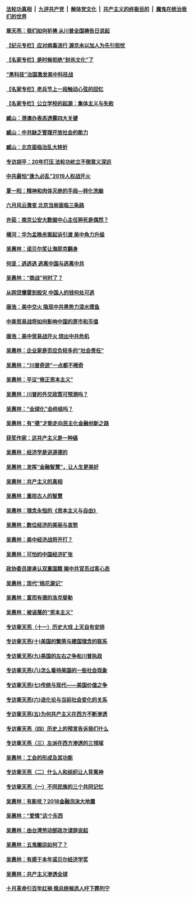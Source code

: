 

####  [法轮功真相](../../../../basic/blob/master/README.md?t=06282002) &nbsp;|&nbsp; [九评共产党](../../../../9ping.md/blob/master/README.md?t=06282002) &nbsp;|&nbsp; [解体党文化](../../../../jtdwh.md/blob/master/README.md?t=06282002)  &nbsp;|&nbsp; [共产主义的终极目的](../../../../gczydzjmd.md/blob/master/README.md?t=06282002) &nbsp;|&nbsp; [魔鬼在统治我们的世界](../../../../mgztzwmdsj.md/blob/master/README.md?t=06282002) 

#### [章天亮：我们如何祈祷 从川普全国祷告日说起](../pages/nsc423/n11944627.md?t=06282002) 

#### [【纪元专栏】应对病毒流行 渥京未以加人为先引担忧](../pages/nsc423/n11875714.md?t=06282002) 

#### [【名家专栏】是时候拒绝“封杀文化”了](../pages/nsc423/n11814093.md?t=06282002) 

#### [“黑科技”治国激发美中科技战](../pages/nsc423/n11638056.md?t=06282002) 

#### [【名家专栏】老兵节上一段触动心弦的回忆](../pages/nsc423/n11646016.md?t=06282002) 

#### [【名家专栏】公立学校的起源：集体主义与失败](../pages/nsc423/n11601833.md?t=06282002) 

#### [臧山：港澳办表态透露四大关键](../pages/nsc423/n11421628.md?t=06282002) 

#### [臧山：中共缺乏管理开放社会的能力](../pages/nsc423/n11407457.md?t=06282002) 

#### [臧山：北京面临治乱大转折](../pages/nsc423/n11406895.md?t=06282002) 

#### [专访胡平：20年打压 法轮功屹立不倒意义深远](../pages/nsc423/n11398800.md?t=06282002) 

#### [中共最怕“逢九必乱”2019人权战开火](../pages/nsc423/n11385248.md?t=06282002) 

#### [夏一阳：精神和肉体灭绝的手段—转化洗脑](../pages/nsc423/n11368250.md?t=06282002) 

#### [六月风云激变 北京当局面临三条路](../pages/nsc423/n11313668.md?t=06282002) 

#### [许茹：南京公安大数据中心主任猝死是偶然？](../pages/nsc423/n11064744.md?t=06282002) 

#### [横河：华为孟晚舟案起诉引渡 美中角力升级](../pages/nsc423/n11027230.md?t=06282002) 

#### [吴惠林：诺贝尔奖让海耶克翻身](../pages/nsc423/n10890049.md?t=06282002) 

#### [何坚：逃逃逃 逃离中国与逃离中共](../pages/nsc423/n10592891.md?t=06282002) 

#### [吴惠林：“商战”何时了？](../pages/nsc423/n10573558.md?t=06282002) 

#### [从网贷爆雷到股灾 中国人的钱何处可逃](../pages/nsc423/n10572800.md?t=06282002) 

#### [唐浩：美中交火 隐现中共黑势力混水摸鱼](../pages/nsc423/n10544040.md?t=06282002) 

#### [中美贸易战将如何影响中国的房市和币值](../pages/nsc423/n10543697.md?t=06282002) 

#### [唐浩：美中贸易战开火 烧出中共危机](../pages/nsc423/n10540126.md?t=06282002) 

#### [吴惠林：企业家是否应负较多的“社会责任”](../pages/nsc423/n10535022.md?t=06282002) 

#### [吴惠林：“川普奇迹”一点都不稀奇](../pages/nsc423/n10512808.md?t=06282002) 

#### [吴惠林：平议“修正资本主义”](../pages/nsc423/n10495724.md?t=06282002) 

#### [吴惠林：川普的外交政策可预测吗？](../pages/nsc423/n10462387.md?t=06282002) 

#### [吴惠林：“全球化”会终结吗？](../pages/nsc423/n10452838.md?t=06282002) 

#### [吴惠林：有“德”才能走向民主化金融创新之路](../pages/nsc423/n10432292.md?t=06282002) 

#### [获奖作家：这共产主义是一种癌](../pages/nsc423/n10431541.md?t=06282002) 

#### [吴惠林：经济学是讲道德的](../pages/nsc423/n10398014.md?t=06282002) 

#### [吴惠林：发挥“金融智慧”，让人生更美好](../pages/nsc423/n10375019.md?t=06282002) 

#### [吴惠林：共产主义的真相](../pages/nsc423/n10351394.md?t=06282002) 

#### [吴惠林：重拾古人的智慧](../pages/nsc423/n10337691.md?t=06282002) 

#### [吴惠林：理念永恒的《资本主义与自由》](../pages/nsc423/n10316274.md?t=06282002) 

#### [吴惠林：数位经济的美丽与哀愁](../pages/nsc423/n10292946.md?t=06282002) 

#### [吴惠林：美中经济战将开打？](../pages/nsc423/n10258825.md?t=06282002) 

#### [吴惠林：可怕的中国经济扩张](../pages/nsc423/n10219147.md?t=06282002) 

#### [政协委员提承认双重国籍 揭中共官员过客心态](../pages/nsc423/n10208809.md?t=06282002) 

#### [吴惠林：现代“桃花源记”](../pages/nsc423/n10185234.md?t=06282002) 

#### [吴惠林：富而有德的洛克斐勒](../pages/nsc423/n10142264.md?t=06282002) 

#### [吴惠林：被诬蔑的“资本主义”](../pages/nsc423/n10124816.md?t=06282002) 

#### [专访章天亮（十一）历史大戏 上天自有安排](../pages/nsc423/n10094905.md?t=06282002) 

#### [专访章天亮(十)美国的繁荣与建国理念的联系](../pages/nsc423/n10094899.md?t=06282002) 

#### [专访章天亮(九)美国的左右之争和川普执政](../pages/nsc423/n10094889.md?t=06282002) 

#### [专访章天亮(八)怎么看待美国的一些社会现象](../pages/nsc423/n10094857.md?t=06282002) 

#### [专访章天亮(七)传统与现代——美国价值之争](../pages/nsc423/n10093140.md?t=06282002) 

#### [专访章天亮(六)进化论与当前社会变化的关系](../pages/nsc423/n10092036.md?t=06282002) 

#### [专访章天亮(五)为何共产主义在西方不断渗透](../pages/nsc423/n10083620.md?t=06282002) 

#### [专访章天亮（四）历史上的预言告诉我们什么](../pages/nsc423/n10083606.md?t=06282002) 

#### [专访章天亮（三）左派在西方渗透的三领域](../pages/nsc423/n10081115.md?t=06282002) 

#### [吴惠林：工会的形成及其功能](../pages/nsc423/n10080633.md?t=06282002) 

#### [专访章天亮（二）什么人和组织让人背离神](../pages/nsc423/n10076637.md?t=06282002) 

#### [专访章天亮（一）不同民族的三个共同记忆](../pages/nsc423/n10074188.md?t=06282002) 

#### [吴惠林：有影呒？2018金融泡沫大地震](../pages/nsc423/n10040534.md?t=06282002) 

#### [吴惠林：“爱情”这个东西](../pages/nsc423/n10019423.md?t=06282002) 

#### [吴惠林：由台湾劳动部政次请辞说起](../pages/nsc423/n9979679.md?t=06282002) 

#### [吴惠林：五鬼搬运如何了？](../pages/nsc423/n9925338.md?t=06282002) 

#### [吴惠林：有感于本年诺贝尔经济学奖](../pages/nsc423/n9871883.md?t=06282002) 

#### [吴惠林：共产主义渗透全球](../pages/nsc423/n9812748.md?t=06282002) 

#### [十月革命引百年红祸 俄总统候选人吁下葬列宁](../pages/nsc423/n9810182.md?t=06282002) 

